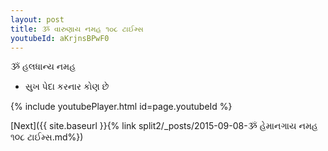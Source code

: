 ```yaml
---
layout: post
title: ૐ વારુણાય નમહ ૧૦૮ ટાઈમ્સ
youtubeId: aKrjnsBPwF0
---
```

 
 
 ૐ હલધાન્ય નમહ  
 
 -  સુખ પેદા કરનાર કોણ છે 
 
  
 
  
 
 
 
 
 
 


{% include youtubePlayer.html id=page.youtubeId %}
 
[Next]({{ site.baseurl }}{% link  split2/_posts/2015-09-08-ૐ હેમાનગાય નમહ ૧૦૮ ટાઈમ્સ.md%})
 
